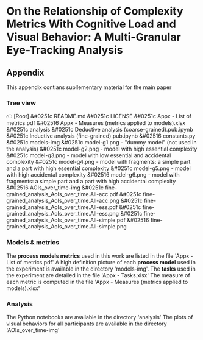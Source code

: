 # On the Relationship of Complexity Metrics With Cognitive Load and Visual Behavior: A Multi-Granular Eye-Tracking Analysis
## Appendix

This appendix contians supllementary material for the main paper

### Tree view
&#02503; [Root]
  &#0251c README.md
  &#0251c LICENSE
  &#0251c Appx - List of metrics.pdf
  &#02516 Appx - Measures (metrics applied to models).xlsx
&#0251c analysis
  &#0251c Deductive analysis (coarse-grained).pub.ipynb
  &#0251c Inductive analysis (fine-grained).pub.ipynb
  &#02516 constants.py
&#0251c models-img
  &#0251c model-g1.png - "dummy model" (not used in the analysis)
  &#0251c model-g2.png - model with high essential complexity
  &#0251c model-g3.png - model with low essential and accidental complexity
  &#0251c model-g4.png - model with fragments: a simple part and a part with high essential complexity
  &#0251c model-g5.png - model with high accidental complexity
  &#02516 model-g6.png - model with fragments: a simple part and a part with high accidental complexity
&#02516 AOIs_over_time-img
  &#0251c fine-grained_analysis_AoIs_over_time.All-acc.pdf
  &#0251c fine-grained_analysis_AoIs_over_time.All-acc.png
  &#0251c fine-grained_analysis_AoIs_over_time.All-ess.pdf
  &#0251c fine-grained_analysis_AoIs_over_time.All-ess.png
  &#0251c fine-grained_analysis_AoIs_over_time.All-simple.pdf
  &#02516 fine-grained_analysis_AoIs_over_time.All-simple.png

### Models & metrics
The **process models metrics** used in this work are listed in the file 'Appx - List of metrics.pdf'
A high definition picture of each **process model** used in the experiment is available in the directory 'models-img'.
The **tasks** used in the experiment are detailed in the file 'Appx - Tasks.xlsx'
The measure of each metric is computed in the file 'Appx - Measures (metrics applied to models).xlsx'


### Analysis
The Python notebooks are available in the directory 'analysis'
The plots of visual behaviors for all participants are available in the directory 'AOIs_over_time-img'
